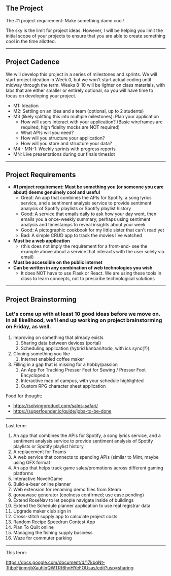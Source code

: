 ## The Project

The #1 project requirement:  Make something damn cool!

The sky is the limit for project ideas. However, I will be helping you limit the initial scope of your projects to ensure that you are able to create something cool in the time allotted.

---

## Project Cadence

We will develop this project in a series of milestones and sprints.  We will start project ideation in Week 0, but we won't start actual coding until midway through the term.  Weeks 8-10 will be lighter on class materials, with labs that are either smaller or entirely optional, so you will have time to focus on developing your project.

* M1: Ideation
* M2: Settling on an idea and a team (optional, up to 2 students)
* M3 (likely splitting this into multiple milestones): Plan your application
    * How will users interact with your application?  (Basic wireframes are required, high fidelity mocks are NOT required)
    * What APIs will you need?
    * How will you structure your application?
    * How will you store and structure your data?
* M4 - MN-1: Weekly sprints with progress reports
* MN: Live presentations during our finals timeslot

---

## Project Requirements

* **#1 project requirement: Must be something you (or someone you care about) deems genuinely cool and useful**
  * Great: An app that combines the APIs for Spotify, a song lyrics service, and a sentiment analysis service to provide sentiment analysis of Spotify playlists or Spotify playlist history
  * Good: A service that emails daily to ask how your day went, then emails you a once-weekly summary, perhaps using sentiment analysis and timestamps to reveal insights about your week
  * Good: A pictographic cookbook for my little sister that can't read yet
  * Bad: A simple CRUD app to track the movies I've watched
* **Must be a web application**
  * (this does not imply the requirement for a front-end-  see the example above about a service that interacts with the user solely via. email)
* **Must be accessible on the public internet**
* **Can be written in any combination of web technologies you wish**
  * It does NOT have to use Flask or React.  We are using these tools in class to learn concepts, not to prescribe technological solutions

---



## Project Brainstorming

### Let's come up with at least 10 good ideas before we move on.  In all likelihood, we'll end up working on project brainstorming on Friday, as well.

1. Improving on something that already exists
    1. Sharing data between devices (portal)
    1. Scheduling application (hybrid kanban/todo, with ics sync(?))
2. Cloning something you like
    1. Internet enabled coffee maker
3. Filling in a gap that is missing for a hobby/passion
    1. An App For Tracking Presser Feet for Sewing / Presser Foot Encyclopedia
    2. Interactive map of campus, with your schedule highlighted
    3. Custom RPG character sheet application



Food for thought:
* https://solvingproduct.com/sales-safari/
* https://superfounder.io/guide/jobs-to-be-done


---


Last term:
1. An app that combines the APIs for Spotify, a song lyrics service, and a sentiment analysis service to provide sentiment analysis of Spotify playlists or Spotify playlist history
2. A replacement for Teams
3. A web service that connects to spending APIs (similar to Mint, maybe using OFX format
4. An app that helps track game sales/promotions across different gaming platforms
5. Interactive Novel/Game
6. Build-a-bear online planner
7. Web extension for renaming demo files from Steam
8. goroawase generator (coolness confirmed; use case pending)
9. Extend RoseNav to let people navigate inside of buildings
10. Extend the Schedule planner application to use real registrar data
11. Upgrade maker club sign in
12. Cross-stitch supply app to calculate project costs
13. Random Recipe Speedrun Contest App
14. Plan To Quilt online
15. Managing the fishing supply business
16. Waze for commuter parking


---

This term:

https://docs.google.com/document/d/17kbqNt-TtjboFjjqmrjbXauhlqQWTRf6hnHYeFOUsas/edit?usp=sharing
